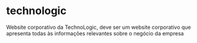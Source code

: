 # technologic
Website corporativo da TechnoLogic, deve ser um website corporativo que apresenta todas às informações relevantes sobre o negócio da empresa
